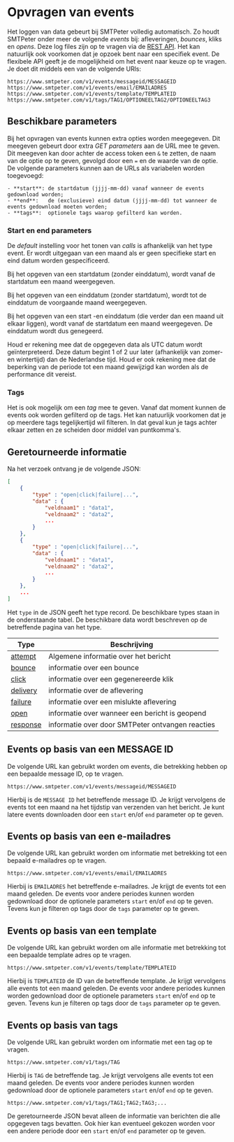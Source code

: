 # Opvragen van events

Het loggen van data gebeurt bij SMTPeter volledig automatisch. Zo houdt SMTPeter 
onder meer de volgende *events* bij: afleveringen, *bounces*, kliks en *opens*. 
Deze log files zijn op te vragen via de [REST API](rest-logfiles).
Het kan natuurlijk ook voorkomen dat je opzoek bent naar een specifiek event.
De flexibele API geeft je de mogelijkheid om het event naar keuze op te vragen.
Je doet dit middels een van de volgende URls:

```text
https://www.smtpeter.com/v1/events/messageid/MESSAGEID
https://www.smtpeter.com/v1/events/email/EMAILADRES
https://www.smtpeter.com/v1/events/template/TEMPLATEID
https://www.smtpeter.com/v1/tags/TAG1/OPTIONEELTAG2/OPTIONEELTAG3
```

## Beschikbare parameters

Bij het opvragen van events kunnen extra opties worden meegegeven. Dit meegeven
gebeurt door extra *GET parameters* aan de URL mee te geven. Dit meegeven kan
door achter de access token een `&` te zetten, de naam van de optie op te
geven, gevolgd door een `=` en de waarde van de optie.
De volgende parameters kunnen aan de URLs als variabelen worden toegevoegd:

```text
- **start**: de startdatum (jjjj-mm-dd) vanaf wanneer de events gedownload worden;
- **end**:   de (exclusieve) eind datum (jjjj-mm-dd) tot wanneer de events gedownload moeten worden;
- **tags**:  optionele tags waarop gefilterd kan worden.
```


### Start en end parameters

De *default* instelling voor het tonen van *calls* is afhankelijk van het type event.
Er wordt uitgegaan van een maand als er geen specifieke start en eind datum worden
gespecificeerd. 

Bij het opgeven van een startdatum (zonder einddatum), wordt vanaf de startdatum
een maand weergegeven.

Bij het opgeven van een einddatum (zonder startdatum), wordt tot de einddatum
de voorgaande maand weergegeven. 

Bij het opgeven van een start -en einddatum (die verder dan een maand uit elkaar 
liggen), wordt vanaf de startdatum een maand weergegeven. De einddatum wordt 
dus genegeerd.

Houd er rekening mee dat de opgegeven data als UTC datum wordt geïnterpreteerd. Deze 
datum begint 1 of 2 uur later (afhankelijk van zomer- en wintertijd) dan de Nederlandse 
tijd. Houd er ook rekening mee dat de beperking van de periode tot een maand gewijzigd 
kan worden als de performance dit vereist.


### Tags

Het is ook mogelijk om een *tag* mee te geven. Vanaf dat moment kunnen de events ook 
worden gefilterd op de tags. Het kan natuurlijk voorkomen dat je op meerdere tags 
tegelijkertijd wil filteren. In dat geval kun je tags achter elkaar zetten en ze scheiden
door middel van puntkomma's.

## Geretourneerde informatie

Na het verzoek ontvang je de volgende JSON:

```json
[
    {
        "type" : "open|click|failure|...",
        "data" : {
            "veldnaam1" : "data1",
            "veldnaam2" : "data2",
            ...
        }
    },
    {
        "type" : "open|click|failure|...",
        "data" : {
            "veldnaam1" : "data1",
            "veldnaam2" : "data2",
            ...
        }
    },
    ...
]
```

Het `type` in de JSON geeft het type record. De beschikbare types
staan in de onderstaande tabel. De beschikbare data wordt 
beschreven op de betreffende pagina van het type.

| Type                                        | Beschrijving                                      |
| ------------------------------------------- | ------------------------------------------------ |
| [attempt](log-attempts "attempts log file") | Algemene informatie over het bericht             |
| [bounce](log-bounces "bounces log file")    | informatie over een bounce                       |
| [click](log-clicks "clicks log file")       | informatie over een gegenereerde klik            |
| [delivery](log-deliveries)                  | informatie over de aflevering                    |
| [failure](log-failures)                     | informatie over een mislukte aflevering          |
| [open](log-opens "opens log file")          | informatie over wanneer een bericht is geopend   |
| [response](log-responses)                   | informatie over door SMTPeter ontvangen reacties |


## Events op basis van een MESSAGE ID

De volgende URL kan gebruikt worden om events, die betrekking 
hebben op een bepaalde message ID, op te vragen.

```text
https://www.smtpeter.com/v1/events/messageid/MESSAGEID
```

Hierbij is de `MESSAGE ID` het betreffende message ID. Je krijgt vervolgens de
events tot een maand na het tijdstip van verzenden van het bericht.
Je kunt latere events downloaden door een `start` en/of `end` parameter
op te geven.


## Events op basis van een e-mailadres

De volgende URL kan gebruikt worden om informatie met betrekking tot
een bepaald e-mailadres op te vragen.

```text
https://www.smtpeter.com/v1/events/email/EMAILADRES
```

Hierbij is `EMAILADRES` het betreffende e-mailadres. Je krijgt de events
tot een maand geleden. De events voor andere periodes kunnen worden gedownload
door de optionele parameters `start` en/of `end` op te geven. Tevens kun
je filteren op tags door de `tags` parameter op te geven.


## Events op basis van een template

De volgende URL kan gebruikt worden om alle informatie met betrekking tot
een bepaalde template adres op te vragen.

```text
https://www.smtpeter.com/v1/events/template/TEMPLATEID
```

Hierbij is `TEMPLATEID` de ID van de betreffende template. Je krijgt vervolgens
alle events tot een maand geleden. De events voor andere periodes
kunnen worden gedownload door de optionele parameters `start` en/of `end`
op te geven. Tevens kun je filteren op tags door de `tags` parameter op
te geven.


## Events op basis van tags

De volgende URL kan gebruikt worden om informatie met een tag op te
vragen.

```text
https://www.smtpeter.com/v1/tags/TAG
```

Hierbij is `TAG` de betreffende tag. Je krijgt vervolgens alle events
tot een maand geleden. De events voor andere periodes kunnen worden 
gedownload door de optionele parameters `start` en/of `end` op te geven.

```text
https://www.smtpeter.com/v1/tags/TAG1;TAG2;TAG3;...
```

De geretourneerde JSON bevat alleen de informatie van berichten die alle
opgegeven tags bevatten. Ook hier kan eventueel gekozen worden voor een
andere periode door een `start` en/of `end` parameter op te geven.
